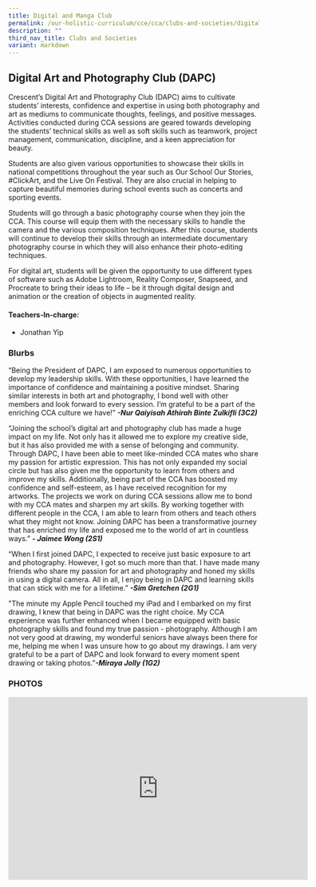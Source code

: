 ```yaml
---
title: Digital and Manga Club
permalink: /our-holistic-curriculum/cce/cca/clubs-and-societies/digital-and-manga-club/
description: ""
third_nav_title: Clubs and Societies
variant: markdown
---
```

## **Digital Art and Photography Club (DAPC)**

Crescent’s Digital Art and Photography Club (DAPC) aims to cultivate students’ interests, confidence and expertise in using both photography and art as mediums to communicate thoughts, feelings, and positive messages. Activities conducted during CCA sessions are geared towards developing the students’ technical skills as well as soft skills such as teamwork, project management, communication, discipline, and a keen appreciation for beauty.

Students are also given various opportunities to showcase their skills in national competitions throughout the year such as Our School Our Stories, #ClickArt, and the Live On Festival. They are also crucial in helping to capture beautiful memories during school events such as concerts and sporting events.

Students will go through a basic photography course when they join the CCA. This course will equip them with the necessary skills to handle the camera and the various composition techniques. After this course, students will continue to develop their skills through an intermediate documentary photography course in which they will also enhance their photo-editing techniques.

For digital art, students will be given the opportunity to use different types of software such as Adobe Lightroom, Reality Composer, Snapseed, and Procreate to bring their ideas to life – be it through digital design and animation or the creation of objects in augmented reality.


#### **Teachers-In-charge:**
*   Jonathan Yip


### **Blurbs**

“Being the President of DAPC, I am exposed to numerous opportunities to develop my leadership skills. With these opportunities, I have learned the importance of confidence and maintaining a positive mindset. Sharing similar interests in both art and photography, I bond well with other members and look forward to every session. I’m grateful to be a part of the enriching CCA culture we have!” ***-Nur Qaiyisah Athirah Binte Zulkifli (3C2)***

“Joining the school’s digital art and photography club has made a huge impact on my life. Not only has it allowed me to explore my creative side, but it has also provided me with a sense of belonging and community. Through DAPC, I have been able to meet like-minded CCA mates who share my passion for artistic expression. This has not only expanded my social circle but has also given me the opportunity to learn from others and improve my skills. Additionally, being part of the CCA has boosted my confidence and self-esteem, as I have received recognition for my artworks. The projects we work on during CCA sessions allow me to bond with my CCA mates and sharpen my art skills. By working together with different people in the CCA, I am able to learn from others and teach others what they might not know. Joining DAPC has been a transformative journey that has enriched my life and exposed me to the world of art in countless ways.” ***- Jaimee Wong (2S1)***

“When I first joined DAPC, I expected to receive just basic exposure to art and photography. However, I got so much more than that. I have made many friends who share my passion for art and photography and honed my skills in using a digital camera. All in all, I enjoy being in DAPC and learning skills that can stick with me for a lifetime.” ***-Sim Gretchen (2G1)***

"The minute my Apple Pencil touched my iPad and I embarked on my first drawing, I knew that being in DAPC was the right choice. My CCA experience was further enhanced when I became equipped with basic photography skills and found my true passion - photography. Although I am not very good at drawing, my wonderful seniors have always been there for me, helping me when I was unsure how to go about my drawings. I am very grateful to be a part of DAPC and look forward to every moment spent drawing or taking photos.”***-Miraya Jolly (1G2)***

### **PHOTOS** ###

<iframe allowfullscreen="true" height="366" width="600" frameborder="0" src="https://docs.google.com/presentation/d/e/2PACX-1vTkJRNua6blfsb3VYqLGSNGS8qINeVR4RA2asmaeEeyNC9XPb512vwucuSeD6z84jH_Z-DKwB7cfaBV/embed?start=true&amp;loop=true&amp;delayms=3000"></iframe>
